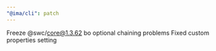 ```yaml
---
"@ima/cli": patch
---
```


Freeze @swc/core@1.3.62 bo optional chaining problems
Fixed custom properties setting
